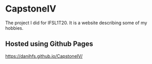 # CapstoneIV
The project I did for IFSL1T20.
It is a website describing some of my hobbies.

## Hosted using Github Pages
https://danihfs.github.io/CapstoneIV/
